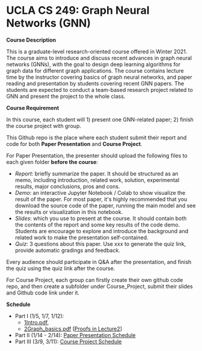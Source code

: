 # UCLA CS 249: Graph Neural Networks (GNN)

**Course Description**

This is a graduate-level research-oriented course offered in Winter 2021. The course aims to introduce and discuss recent advances in graph neural networks (GNNs), with the goal to design deep learning algorithms for graph data for different graph applications. The course contains lecture time by the instructor covering basics of graph neural networks, and paper reading and presentation by students covering recent GNN papers. The students are expected to conduct a team-based research project related to GNN and present the project to the whole class.

**Course Requirement**

In this course, each student will 1) present one GNN-related paper; 2) finish the course project with group. 

This Github repo is the place where each student submit their report and code for both **Paper Presentation** and **Course Project**.

For Paper Presentation, the presenter should upload the following files to each given folder **before the course**:

- *Report*: briefly summarize the paper. It should be structured as an memo, including introduction, related work, solution, experimental results, major conclusions, pros and cons. 
- *Demo*: an interactive Jupyter Notebook / Colab to show visualize the result of the paper. For most paper, it's highly recommended that you download the source code of the paper, running the main model and see the results or visualization in this notebook.
- *Slides*: which you use to present at the course. It should contain both the contents of the report and some key results of the code demo. Students are encourage to explore and introduce the background and related work to make the presentation self-contained.
- *Quiz*: 3 questions about this paper. Use xxx to generate the quiz link, provide automatic gradings and feedback.

Every audience should participate in Q&A after the presentation, and finish the quiz using the quiz link after the course.

For Course Project, each group can firstly create their own github code repo, and then create a subfolder under Course_Project, submit their slides and Github code link under it.

**Schedule**
- Part I (1/5, 1/7, 1/12): 
  - <a href = "http://web.cs.ucla.edu/~yzsun/classes/2021Winter_CS249/01Intro.pdf">1Intro.pdf</a>, 
  - <a href= "http://web.cs.ucla.edu/~yzsun/classes/2021Winter_CS249/02Graph_basics.pdf">2Graph_basics.pdf</a> [<a href = "http://web.cs.ucla.edu/~yzsun/classes/2021Winter_CS249/CS249_Spring2021_Lecture2.png">Proofs in Lecture2</a>]
- Part II (1/14 - 2/14): <a href = "/Paper_Presentation">Paper Presentation Schedule</a>
- Part III (3/9, 3/11): <a href = "/Course_Project">Course Project Schedule</a>
